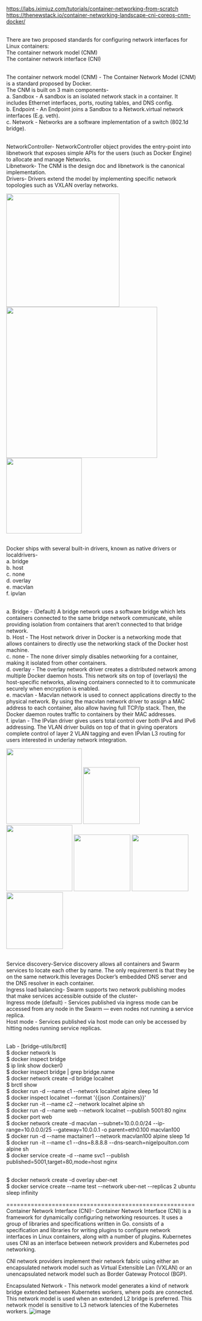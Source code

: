 https://labs.iximiuz.com/tutorials/container-networking-from-scratch
https://thenewstack.io/container-networking-landscape-cni-coreos-cnm-docker/


</br>There are two proposed standards for configuring network interfaces for Linux containers:
  </br>The container network model (CNM) 
  </br>The container network interface (CNI)

</br>The container network model (CNM) - The Container Network Model (CNM) is a standard proposed by Docker.
  </br>The CNM is built on 3 main components-
  </br> a. Sandbox - A sandbox is an isolated network stack in a container. It includes Ethernet interfaces, ports, routing tables, and DNS config.
  </br> b. Endpoint - An Endpoint joins a Sandbox to a Network.virtual network interfaces (E.g. veth). 
  </br> c. Network - Networks are a software implementation of a switch (802.1d bridge).
  


</br> NetworkController- NetworkController object provides the entry-point into libnetwork that exposes simple APIs for the users (such as Docker Engine) to allocate and manage Networks.
</br> Libnetwork- The CNM is the design doc and libnetwork is the canonical implementation.
</br> Drivers- Drivers extend the model by implementing specific network topologies such as VXLAN overlay networks.

<img src="https://github.com/user-attachments/assets/191cf229-fb09-4fce-9eee-114b3203ded0" width="300">
<img src="https://github.com/user-attachments/assets/3a3fe48c-968e-4660-aa4a-b01aea24523a" width="400">
<img src="https://github.com/user-attachments/assets/82357dc6-c82e-48dc-8179-5873a7bf918d" width="200">

 </br>Docker ships with several built-in drivers, known as native drivers or localdrivers-
 </br>a. bridge 
 </br>b. host
 </br>c. none
 </br>d. overlay
 </br>e. macvlan 
 </br>f. ipvlan
  
</br>a. Bridge - (Default) A bridge network uses a software bridge which lets containers connected to the same bridge network communicate, while providing isolation from containers that aren’t connected to that bridge network.
</br>b. Host - The Host network driver in Docker is a networking mode that allows containers to directly use the networking stack of the Docker host machine.
</br>c. none - The none driver simply disables networking for a container, making it isolated from other containers.
</br>d. overlay - The overlay network driver creates a distributed network among multiple Docker daemon hosts. This network sits on top of (overlays) the host-specific networks, allowing containers connected to it to communicate securely when encryption is enabled.
</br>e. macvlan - Macvlan network is used to connect applications directly to the physical network. By using the macvlan network driver to assign a MAC address to each container, also allow having full TCP/Ip stack. Then, the Docker daemon routes traffic to containers by their MAC addresses. 
</br>f. ipvlan - The IPvlan driver gives users total control over both IPv4 and IPv6 addressing. The VLAN driver builds on top of that in giving operators complete control of layer 2 VLAN tagging and even IPvlan L3 routing for users interested in underlay network integration.

<img src="https://github.com/user-attachments/assets/d53bba7e-18d7-4cff-9ca1-94da6baca8b8" width="200">
<img src="https://github.com/user-attachments/assets/4c37983e-10dc-45ac-8117-8cb8acafb8c2" width="150">
<img src="https://github.com/user-attachments/assets/36a5d5b5-9faf-46ea-952c-3f5983e5ee0f" width="175">
<img src="https://github.com/user-attachments/assets/38e2567f-1c32-4a2c-b81f-a5884b34821e" width="150">
<img src="https://github.com/user-attachments/assets/beec175b-a0b1-4fea-be45-8a370ea45a3a" width="150">
<img src="https://github.com/user-attachments/assets/6b333811-d601-4f7d-bc09-cf68fd686079" width="150">

</br>Service discovery-Service discovery allows all containers and Swarm services to locate each other by name. The only requirement is that they be on the same network.this leverages Docker’s embedded DNS server and the DNS resolver in each container.
</br>Ingress load balancing- Swarm supports two network publishing modes that make services accessible outside of the cluster-
  </br>Ingress mode (default) -  Services published via ingress mode can be accessed from any node in the Swarm — even nodes not running a service replica. 
  </br>Host mode -  Services published via host mode can only be accessed by hitting nodes running service replicas.

  </br>Lab - [bridge-utils/brctl]
 </br> $ docker network ls 
 </br> $ docker inspect bridge
 </br> $ ip link show docker0 
 </br> $ docker inspect bridge | grep bridge.name 
 </br> $ docker network create -d bridge localnet
 </br> $ brctl show 
 </br> $ docker run -d --name c1 --network localnet alpine sleep 1d 
 </br> $ docker inspect localnet --format '{{json .Containers}}' 
 </br> $ docker run -it --name c2 --network localnet alpine sh 
 </br> $ docker run -d --name web --network localnet --publish 5001:80 nginx
 </br> $ docker port web 
 </br> $ docker network create -d macvlan --subnet=10.0.0.0/24 --ip-range=10.0.0.0/25 --gateway=10.0.0.1 -o parent=eth0.100 macvlan100 
 </br> $ docker run -d --name mactainer1 --network macvlan100 alpine sleep 1d 
 </br> $ docker run -it --name c1 --dns=8.8.8.8 --dns-search=nigelpoulton.com alpine sh
</br>  $ docker service create -d --name svc1 --publish published=5001,target=80,mode=host nginx 

</br>  $ docker network create -d overlay uber-net 
</br>  $ docker service create --name test --network uber-net --replicas 2 ubuntu sleep infinity 



======================================================
Container Network Interface (CNI)-
Container Network Interface (CNI) is a framework for dynamically configuring networking resources. It uses a group of libraries and specifications written in Go.
consists of a specification and libraries for writing plugins to configure network interfaces in Linux containers, along with a number of plugins.
Kubernetes uses CNI as an interface between network providers and Kubernetes pod networking.


CNI network providers implement their network fabric using either an encapsulated network model such as Virtual Extensible Lan (VXLAN) or an unencapsulated network model such as Border Gateway Protocol (BGP).

Encapsulated Network - 
This network model generates a kind of network bridge extended between Kubernetes workers, where pods are connected.
This network model is used when an extended L2 bridge is preferred. This network model is sensitive to L3 network latencies of the Kubernetes workers. 
![image](https://github.com/user-attachments/assets/28fe3f3a-6e21-4a70-aa07-bcba621895db)

   
 

